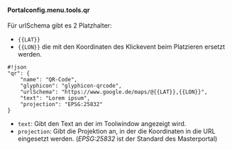 #### Portalconfig.menu.tools.qr

Für urlSchema gibt es 2 Platzhalter:
- `{{LAT}}`
- `{{LON}}`
die mit den Koordinaten des Klickevent beim Platzieren ersetzt werden.

```
#!json
"qr": {
    "name": "QR-Code",
    "glyphicon": "glyphicon-qrcode",
    "urlSchema": "https://www.google.de/maps/@{{LAT}},{{LON}}",
    "text": "Lorem ipsum",
    "projection": "EPSG:25832"
}
```

- `text`: Gibt den Text an der im Toolwindow angezeigt wird.
- `projection`: Gibt die Projektion an, in der die Koordinaten in die URL eingesetzt werden. (*EPSG:25832* ist der Standard des Masterportal)
